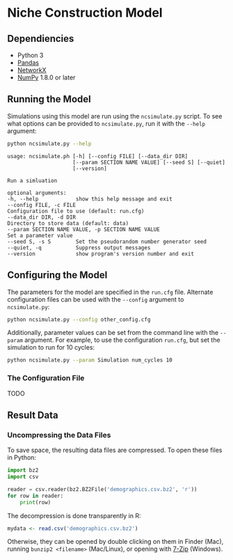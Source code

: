 # Niche Construction Model

## Dependiencies

* Python 3
* [Pandas](http://pandas.pydata.org)
* [NetworkX](https://networkx.github.io/)
* [NumPy](http://www.numpy.org) 1.8.0 or later


## Running the Model

Simulations using this model are run using the `ncsimulate.py` script. To see
what options can be provided to `ncsimulate.py`, run it with the `--help`
argument:

```sh
python ncsimulate.py --help
```
```
usage: ncsimulate.ph [-h] [--config FILE] [--data_dir DIR]
                     [--param SECTION NAME VALUE] [--seed S] [--quiet]
                     [--version]

Run a simluation

optional arguments:
-h, --help            show this help message and exit
--config FILE, -c FILE
Configuration file to use (default: run.cfg)
--data_dir DIR, -d DIR
Directory to store data (default: data)
--param SECTION NAME VALUE, -p SECTION NAME VALUE
Set a parameter value
--seed S, -s S        Set the pseudorandom number generator seed
--quiet, -q           Suppress output messages
--version             show program's version number and exit

```

## Configuring the Model

The parameters for the model are specified in the `run.cfg` file. Alternate
configuration files can be used with the `--config` argument to
`ncsimulate.py`:

```sh
python ncsimulate.py --config other_config.cfg
```

Additionally, parameter values can be set from the command line with the
`--param` argument. For example, to use the configuration `run.cfg`, but
set the simulation to run for 10 cycles:

```sh
python ncsimulate.py --param Simulation num_cycles 10
```

### The Configuration File

TODO

## Result Data

### Uncompressing the Data Files

To save space, the resulting data files are compressed. To open these files in Python:

```python
import bz2
import csv

reader = csv.reader(bz2.BZ2File('demographics.csv.bz2', 'r'))
for row in reader:
    print(row)
```

The decompression is done transparently in R:

```r
mydata <- read.csv('demographics.csv.bz2')
```

Otherwise, they can be opened by double clicking on them in Finder (Mac),
running `bunzip2 <filename>` (Mac/Linux), or opening with
[7-Zip](http://www.7-zip.org/) (Windows).

